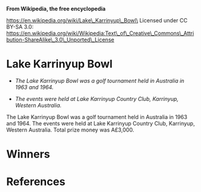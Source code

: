 **From Wikipedia, the free encyclopedia**

https://en.wikipedia.org/wiki/Lake\_Karrinyup\_Bowl\
Licensed under CC BY-SA 3.0:\
https://en.wikipedia.org/wiki/Wikipedia:Text\_of\_Creative\_Commons\_Attribution-ShareAlike\_3.0\_Unported\_License

Lake Karrinyup Bowl
===================

-   *The Lake Karrinyup Bowl was a golf tournament held in Australia in
    1963 and 1964.*

-   *The events were held at Lake Karrinyup Country Club, Karrinyup,
    Western Australia.*

The Lake Karrinyup Bowl was a golf tournament held in Australia in 1963
and 1964. The events were held at Lake Karrinyup Country Club,
Karrinyup, Western Australia. Total prize money was A£3,000.

Winners
=======

References
==========
